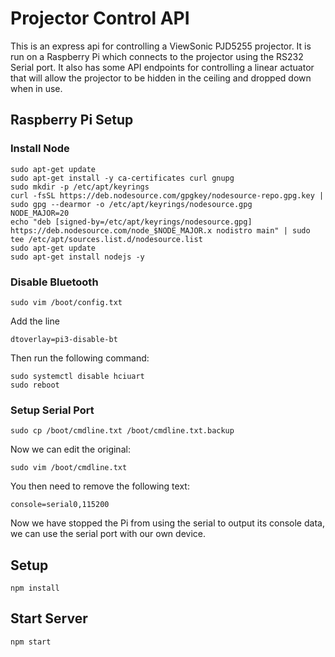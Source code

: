 # Projector Control API
This is an express api for controlling a ViewSonic PJD5255 projector. It is run on a Raspberry Pi which connects to the projector using the RS232 Serial port.  It also has some API endpoints for controlling a linear actuator that will allow the projector to be hidden in the ceiling and dropped down when in use.

## Raspberry Pi Setup

### Install Node
```
sudo apt-get update
sudo apt-get install -y ca-certificates curl gnupg
sudo mkdir -p /etc/apt/keyrings
curl -fsSL https://deb.nodesource.com/gpgkey/nodesource-repo.gpg.key | sudo gpg --dearmor -o /etc/apt/keyrings/nodesource.gpg
NODE_MAJOR=20
echo "deb [signed-by=/etc/apt/keyrings/nodesource.gpg] https://deb.nodesource.com/node_$NODE_MAJOR.x nodistro main" | sudo tee /etc/apt/sources.list.d/nodesource.list
sudo apt-get update
sudo apt-get install nodejs -y
```

### Disable Bluetooth
```
sudo vim /boot/config.txt
```

Add the line
```
dtoverlay=pi3-disable-bt
```

Then run the following command:
```
sudo systemctl disable hciuart
sudo reboot
```

### Setup Serial Port
```
sudo cp /boot/cmdline.txt /boot/cmdline.txt.backup
```

Now we can edit the original:
```
sudo vim /boot/cmdline.txt
```

You then need to remove the following text:
```
console=serial0,115200
```

Now we have stopped the Pi from using the serial to output its console data, we can use the serial port with our own device.


## Setup
```
npm install
```

## Start Server
```
npm start
```